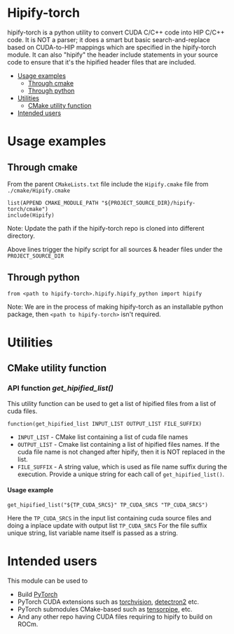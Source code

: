 # Hipify-torch

hipify-torch is a python utility to convert CUDA C/C++ code into HIP C/C++ code.
It is NOT a parser; it does a smart but basic search-and-replace based on CUDA-to-HIP mappings which are specified in the hipify-torch module.
It can also "hipify" the header include statements in your source code to ensure that it's the hipified header files that are included.

<!-- toc -->

- [Usage examples](#usage-examples)
  - [Through cmake](#through-cmake)
  - [Through python](#through-python)
- [Utilities](#utilities)
  - [CMake utility function](#cmake-utility-function)
- [Intended users](#intended-users)

<!-- tocstop -->

# Usage examples

## Through cmake

From the parent `CMakeLists.txt` file include the `Hipify.cmake` file from `./cmake/Hipify.cmake`

```
list(APPEND CMAKE_MODULE_PATH "${PROJECT_SOURCE_DIR}/hipify-torch/cmake")
include(Hipify)
```
Note: Update the path if the hipify-torch repo is cloned into different directory.

Above lines trigger the hipify script for all sources & header files under the `PROJECT_SOURCE_DIR`

## Through python

```
from <path to hipify-torch>.hipify.hipify_python import hipify
```
Note: We are in the process of making hipify-torch as an installable python package, then `<path to hipify-torch>` isn't required.

# Utilities

## CMake utility function

### API function ***get_hipified_list()***

This utility function can be used to get a list of hipified files from a list of cuda files.

```
function(get_hipified_list INPUT_LIST OUTPUT_LIST FILE_SUFFIX)
```
- `INPUT_LIST` - CMake list containing a list of cuda file names
- `OUTPUT_LIST` - Cmake list containing a list of hipified files names. If the cuda file name is not changed after hipify, then it is NOT replaced in the list.
- `FILE_SUFFIX` - A string value, which is used as file name suffix during the execution. Provide a unique string for each call of `get_hipified_list()`.

#### Usage example

```
get_hipified_list("${TP_CUDA_SRCS}" TP_CUDA_SRCS "TP_CUDA_SRCS")
```

Here the `TP_CUDA_SRCS` in the input list containing cuda source files and doing a inplace update with  output list `TP_CUDA_SRCS`
For the file suffix unique string, list variable name itself is passed as a string.

# Intended users

This module can be used to
- Build [PyTorch](https://github.com/pytorch/pytorch)
- PyTorch CUDA extensions such as [torchvision](https://github.com/pytorch/vision), [detectron2](https://github.com/facebookresearch/detectron2) etc.
- PyTorch submodules CMake-based such as [tensorpipe](https://github.com/pytorch/tensorpipe), etc.
- And any other repo having CUDA files requiring to hipify to build on ROCm.
